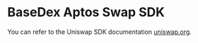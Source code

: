 # BaseDex Aptos Swap SDK

You can refer to the Uniswap SDK documentation [uniswap.org](https://docs.uniswap.org/sdk/2.0.0/).

